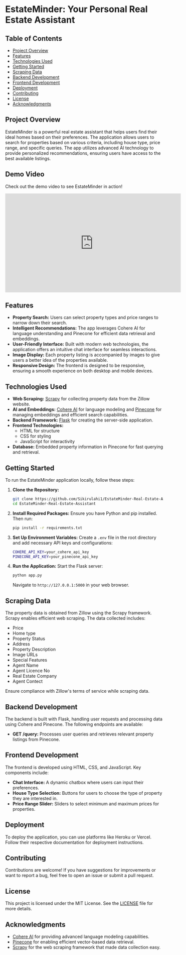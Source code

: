 
# EstateMinder: Your Personal Real Estate Assistant

## Table of Contents

- [Project Overview](#project-overview)
- [Features](#features)
- [Technologies Used](#technologies-used)
- [Getting Started](#getting-started)
- [Scraping Data](#scraping-data)
- [Backend Development](#backend-development)
- [Frontend Development](#frontend-development)
- [Deployment](#deployment)
- [Contributing](#contributing)
- [License](#license)
- [Acknowledgments](#acknowledgments)

## Project Overview

EstateMinder is a powerful real estate assistant that helps users find their ideal homes based on their preferences. The application allows users to search for properties based on various criteria, including house type, price range, and specific queries. The app utilizes advanced AI technology to provide personalized recommendations, ensuring users have access to the best available listings.

## Demo Video

Check out the demo video to see EstateMinder in action!

<iframe width="560" height="315" src="https://www.youtube.com/embed/tc8nUYXSTD8?si=OfIY2m-C9I3bs-O4" title="YouTube video player" frameborder="0" allow="accelerometer; autoplay; clipboard-write; encrypted-media; gyroscope; picture-in-picture; web-share" referrerpolicy="strict-origin-when-cross-origin" allowfullscreen></iframe>

## Features

- **Property Search:** Users can select property types and price ranges to narrow down their search.
- **Intelligent Recommendations:** The app leverages Cohere AI for language understanding and Pinecone for efficient data retrieval and embeddings.
- **User-Friendly Interface:** Built with modern web technologies, the application offers an intuitive chat interface for seamless interactions.
- **Image Display:** Each property listing is accompanied by images to give users a better idea of the properties available.
- **Responsive Design:** The frontend is designed to be responsive, ensuring a smooth experience on both desktop and mobile devices.

## Technologies Used

- **Web Scraping:** [Scrapy](https://scrapy.org/) for collecting property data from the Zillow website.
- **AI and Embeddings:** [Cohere AI](https://cohere.ai/) for language modeling and [Pinecone](https://www.pinecone.io/) for managing embeddings and efficient search capabilities.
- **Backend Framework:** [Flask](https://flask.palletsprojects.com/) for creating the server-side application.
- **Frontend Technologies:** 
  - HTML for structure
  - CSS for styling
  - JavaScript for interactivity
- **Database:** Embedded property information in Pinecone for fast querying and retrieval.

## Getting Started

To run the EstateMinder application locally, follow these steps:

1. **Clone the Repository:**
   ```bash
   git clone https://github.com/Sikirulahi1/EstateMinder-Real-Estate-Assistant.git
   cd EstateMinder-Real-Estate-Assistant
   ```

2. **Install Required Packages:**
   Ensure you have Python and pip installed. Then run:
   ```bash
   pip install -r requirements.txt
   ```

3. **Set Up Environment Variables:**
   Create a `.env` file in the root directory and add necessary API keys and configurations:
   ```bash
   COHERE_API_KEY=your_cohere_api_key
   PINECONE_API_KEY=your_pinecone_api_key
   ```

4. **Run the Application:**
   Start the Flask server:
   ```bash
   python app.py
   ```
   Navigate to `http://127.0.0.1:5000` in your web browser.

## Scraping Data

The property data is obtained from Zillow using the Scrapy framework. Scrapy enables efficient web scraping. The data collected includes:

- Price
- Home type
- Property Status
- Address
- Property Description
- Image URLs
- Special Features
- Agent Name
- Agent Licence No
- Real Estate Company
- Agent Contect

Ensure compliance with Zillow's terms of service while scraping data.

## Backend Development

The backend is built with Flask, handling user requests and processing data using Cohere and Pinecone. The following endpoints are available:

- **GET /query:** Processes user queries and retrieves relevant property listings from Pinecone.

## Frontend Development

The frontend is developed using HTML, CSS, and JavaScript. Key components include:

- **Chat Interface:** A dynamic chatbox where users can input their preferences.
- **House Type Selection:** Buttons for users to choose the type of property they are interested in.
- **Price Range Slider:** Sliders to select minimum and maximum prices for properties.

## Deployment

To deploy the application, you can use platforms like Heroku or Vercel. Follow their respective documentation for deployment instructions.

## Contributing

Contributions are welcome! If you have suggestions for improvements or want to report a bug, feel free to open an issue or submit a pull request.

## License

This project is licensed under the MIT License. See the [LICENSE](LICENSE) file for more details.

## Acknowledgments

- [Cohere AI](https://cohere.ai/) for providing advanced language modeling capabilities.
- [Pinecone](https://www.pinecone.io/) for enabling efficient vector-based data retrieval.
- [Scrapy](https://scrapy.org/) for the web scraping framework that made data collection easy.
